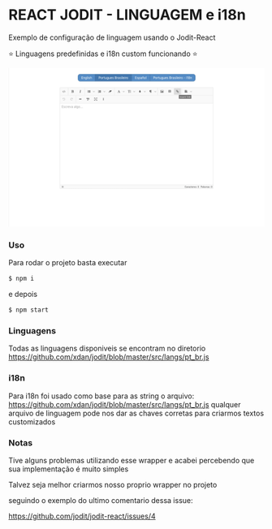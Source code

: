 # REACT JODIT - LINGUAGEM e i18n

Exemplo de configuração de linguagem usando o Jodit-React



⭐️ Linguagens predefinidas e i18n custom funcionando ⭐️


![Image of Yaktocat](https://github.com/micheldpcarlos/react-jodit-poc/blob/master/sample.png?raw=true)

### Uso
Para rodar o projeto basta executar
```sh
$ npm i
```

e depois

```sh
$ npm start
```


### Linguagens
Todas as linguagens disponiveis se encontram no diretorio
https://github.com/xdan/jodit/blob/master/src/langs/pt_br.js

### i18n
Para i18n foi usado como base para as string o arquivo:
https://github.com/xdan/jodit/blob/master/src/langs/pt_br.js
qualquer arquivo de linguagem pode nos dar as chaves corretas para criarmos textos customizados


### Notas
Tive alguns problemas utilizando esse wrapper e acabei percebendo que sua implementação é muito simples

Talvez seja melhor criarmos nosso proprio wrapper no projeto

seguindo o exemplo do ultimo comentario dessa issue:

https://github.com/jodit/jodit-react/issues/4